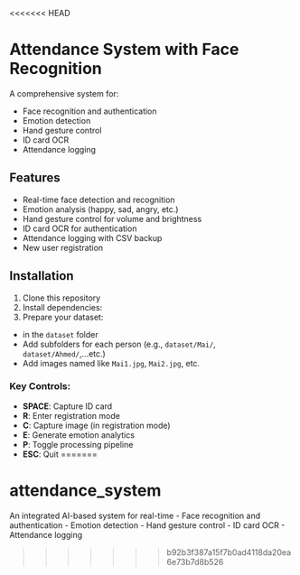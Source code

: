 <<<<<<< HEAD
# Attendance System with Face Recognition

A comprehensive system for:
- Face recognition and authentication
- Emotion detection
- Hand gesture control
- ID card OCR
- Attendance logging

## Features

- Real-time face detection and recognition
- Emotion analysis (happy, sad, angry, etc.)
- Hand gesture control for volume and brightness
- ID card OCR for authentication
- Attendance logging with CSV backup
- New user registration

## Installation

1. Clone this repository
2. Install dependencies:
3. Prepare your dataset:
- in the `dataset` folder
- Add subfolders for each person (e.g., `dataset/Mai/`, `dataset/Ahmed/`,...etc.)
- Add images named like `Mai1.jpg`, `Mai2.jpg`, etc.

### Key Controls:
- **SPACE**: Capture ID card
- **R**: Enter registration mode
- **C**: Capture image (in registration mode)
- **E**: Generate emotion analytics
- **P**: Toggle processing pipeline
- **ESC**: Quit
=======
# attendance_system
An integrated AI-based system for real-time - Face recognition and authentication - Emotion detection - Hand gesture control - ID card OCR - Attendance logging
>>>>>>> b92b3f387a15f7b0ad4118da20ea6e73b7d8b526
